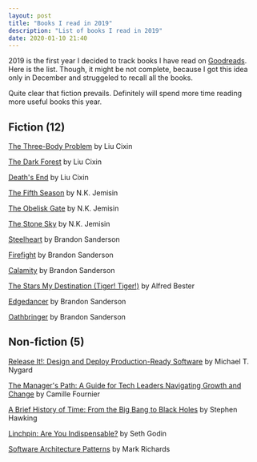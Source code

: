 ```yaml
---
layout: post
title: "Books I read in 2019"
description: "List of books I read in 2019"
date: 2020-01-10 21:40
---
```


2019 is the first year I decided to track books I have read on [Goodreads](https://www.goodreads.com/user/show/106745400-alexander). Here is the list. Though, it might be not complete, because I got this idea only in December and struggeled to recall all the books.

Quite clear that fiction prevails. Definitely will spend more time reading more useful books this year.

## Fiction (12)

[The Three-Body Problem](https://www.goodreads.com/book/show/20518872-the-three-body-problem?from_search=true&qid=BxeN1oZGoN&rank=1) by Liu Cixin

[The Dark Forest](https://www.goodreads.com/book/show/23168817-the-dark-forest) by Liu Cixin

[Death's End](https://www.goodreads.com/book/show/25451264-death-s-end) by Liu Cixin

[The Fifth Season](https://www.goodreads.com/book/show/19161852-the-fifth-season) by N.K. Jemisin

[The Obelisk Gate](https://www.goodreads.com/book/show/26228034-the-obelisk-gate) by N.K. Jemisin

[The Stone Sky](https://www.goodreads.com/book/show/31817749-the-stone-sky) by N.K. Jemisin

[Steelheart](https://www.goodreads.com/book/show/17182126-steelheart?ac=1&from_search=true&qid=H7mG4q2El6&rank=1) by Brandon Sanderson

[Firefight](https://www.goodreads.com/book/show/15704459-firefight) by Brandon Sanderson 

[Calamity](https://www.goodreads.com/book/show/15704486-calamity) by Brandon Sanderson 

[The Stars My Destination (Tiger! Tiger!)](https://www.goodreads.com/book/show/333867.The_Stars_My_Destination?from_search=true&qid=HnWcH3OYcP&rank=1) by Alfred Bester

[Edgedancer](https://www.goodreads.com/book/show/34703445-edgedancer?from_search=true&qid=C0VXtDiG2V&rank=1) by Brandon Sanderson

[Oathbringer](https://www.goodreads.com/book/show/34002132-oathbringer) by Brandon Sanderson

## Non-fiction (5)

[Release It!: Design and Deploy Production-Ready Software](https://www.goodreads.com/book/show/1069827.Release_It_?from_search=true&qid=lTJCUq8zik&rank=1~) by Michael T. Nygard

[The Manager's Path: A Guide for Tech Leaders Navigating Growth and Change](https://www.goodreads.com/book/show/33369254-the-manager-s-path?ac=1&from_search=true&qid=J6eTeMNatA&rank=1) by Camille Fournier

[A Brief History of Time: From the Big Bang to Black Holes](https://www.goodreads.com/book/show/32853566-a-brief-history-of-time) by Stephen Hawking

[Linchpin: Are You Indispensable?](https://www.goodreads.com/book/show/7155145-linchpin?ac=1&from_search=true&qid=pCQag4hXGg&rank=2) by Seth Godin

[Software Architecture Patterns](https://www.goodreads.com/book/show/25091671-software-architecture-patterns?ac=1&from_search=true&qid=lit3pk38L9&rank=1) by Mark Richards